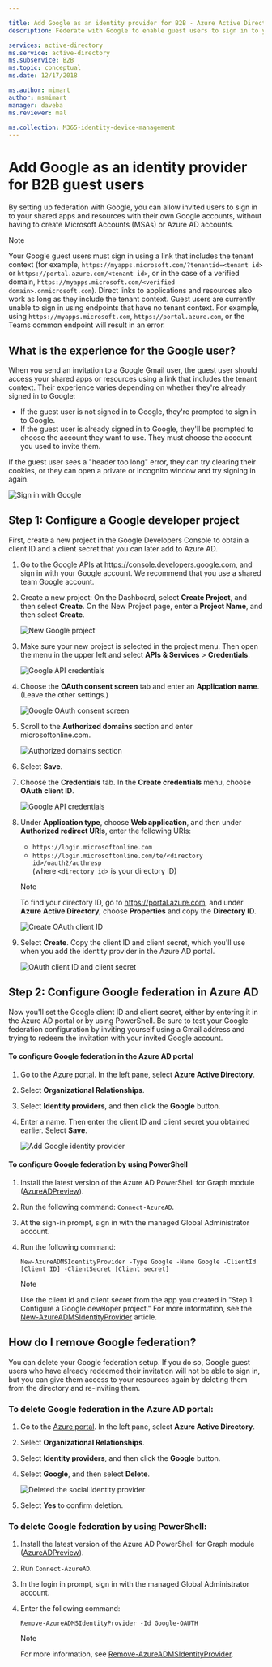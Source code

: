 ```yaml
---

title: Add Google as an identity provider for B2B - Azure Active Directory | Microsoft Docs
description: Federate with Google to enable guest users to sign in to your Azure AD apps with their own Gmail account

services: active-directory
ms.service: active-directory
ms.subservice: B2B
ms.topic: conceptual
ms.date: 12/17/2018

ms.author: mimart
author: msmimart
manager: daveba
ms.reviewer: mal

ms.collection: M365-identity-device-management
---
```


# Add Google as an identity provider for B2B guest users

By setting up federation with Google, you can allow invited users to sign in to your shared apps and resources with their own Google accounts, without having to create Microsoft Accounts (MSAs) or Azure AD accounts.  
> [!NOTE]
> Your Google guest users must sign in using a link that includes the tenant context (for example, `https://myapps.microsoft.com/?tenantid=<tenant id>` or `https://portal.azure.com/<tenant id>`, or in the case of a verified domain, `https://myapps.microsoft.com/<verified domain>.onmicrosoft.com`). Direct links to applications and resources also work as long as they include the tenant context. Guest users are currently unable to sign in using endpoints that have no tenant context. For example, using `https://myapps.microsoft.com`, `https://portal.azure.com`, or the Teams common endpoint will result in an error.
 
## What is the experience for the Google user?
When you send an invitation to a Google Gmail user, the guest user should access your shared apps or resources using a link that includes the tenant context. Their experience varies depending on whether they're already signed in to Google:
  - If the guest user is not signed in to Google, they're prompted to sign in to Google.
  - If the guest user is already signed in to Google, they'll be prompted to choose the account they want to use. They must choose the account you used to invite them.

If the guest user sees a "header too long" error, they can try clearing their cookies, or they can open a private or incognito window and try signing in again.

![Sign in with Google](media/google-federation/google-sign-in.png)

## Step 1: Configure a Google developer project
First, create a new project in the Google Developers Console to obtain a client ID and a client secret that you can later add to Azure AD. 
1. Go to the Google APIs at https://console.developers.google.com, and sign in with your Google account. We recommend that you use a shared team Google account.
2. Create a new project: On the Dashboard, select **Create Project**, and then select **Create**. On the New Project page, enter a **Project Name**, and then select **Create**.
   
   ![New Google project](media/google-federation/google-new-project.png)

3. Make sure your new project is selected in the project menu. Then open the menu in the upper left and select **APIs & Services** > **Credentials**.

   ![Google API credentials](media/google-federation/google-api.png)
 
4. Choose the **OAuth consent screen** tab and enter an **Application name**. (Leave the other settings.)

   ![Google OAuth consent screen](media/google-federation/google-oauth-consent-screen.png)

5. Scroll to the **Authorized domains** section and enter microsoftonline.com.

   ![Authorized domains section](media/google-federation/google-oauth-authorized-domains.png)

6. Select **Save**.

7. Choose the **Credentials** tab. In the **Create credentials** menu, choose **OAuth client ID**.

   ![Google API credentials](media/google-federation/google-api-credentials.png)

8. Under **Application type**, choose **Web application**, and then under **Authorized redirect URIs**, enter the following URIs:
   - `https://login.microsoftonline.com` 
   - `https://login.microsoftonline.com/te/<directory id>/oauth2/authresp` <br>(where `<directory id>` is your directory ID)
   
    > [!NOTE]
    > To find your directory ID, go to https://portal.azure.com, and under **Azure Active Directory**, choose **Properties** and copy the **Directory ID**.

   ![Create OAuth client ID](media/google-federation/google-create-oauth-client-id.png)

9. Select **Create**. Copy the client ID and client secret, which you'll use when you add the identity provider in the Azure AD portal.

   ![OAuth client ID and client secret](media/google-federation/google-auth-client-id-secret.png)

## Step 2: Configure Google federation in Azure AD 
Now you'll set the Google client ID and client secret, either by entering it in the Azure AD portal or by using PowerShell. Be sure to test your Google federation configuration by inviting yourself using a Gmail address and trying to redeem the invitation with your invited Google account. 

#### To configure Google federation in the Azure AD portal 
1. Go to the [Azure portal](https://portal.azure.com). In the left pane, select **Azure Active Directory**. 
2. Select **Organizational Relationships**.
3. Select **Identity providers**, and then click the **Google** button.
4. Enter a name. Then enter the client ID and client secret you obtained earlier. Select **Save**. 

   ![Add Google identity provider](media/google-federation/google-identity-provider.png)

#### To configure Google federation by using PowerShell
1. Install the latest version of the Azure AD PowerShell for Graph module ([AzureADPreview](https://www.powershellgallery.com/packages/AzureADPreview)).
2. Run the following command:
   `Connect-AzureAD`.
3. At the sign-in prompt, sign in with the managed Global Administrator account.  
4. Run the following command: 
   
   `New-AzureADMSIdentityProvider -Type Google -Name Google -ClientId [Client ID] -ClientSecret [Client secret]`
 
   > [!NOTE]
   > Use the client id and client secret from the app you created in "Step 1: Configure a Google developer project." For more information, see the [New-AzureADMSIdentityProvider](https://docs.microsoft.com/powershell/module/azuread/new-azureadmsidentityprovider?view=azureadps-2.0-preview) article. 
 
## How do I remove Google federation?
You can delete your Google federation setup. If you do so, Google guest users who have already redeemed their invitation will not be able to sign in, but you can give them access to your resources again by deleting them from the directory and re-inviting them. 
 
### To delete Google federation in the Azure AD portal: 
1. Go to the [Azure portal](https://portal.azure.com). In the left pane, select **Azure Active Directory**. 
2. Select **Organizational Relationships**.
3. Select **Identity providers**, and then click the **Google** button.
4. Select **Google**, and then select **Delete**. 
   
   ![Deleted the social identity provider](media/google-federation/google-social-identity-providers.png)

1. Select **Yes** to confirm deletion. 

### To delete Google federation by using PowerShell: 
1. Install the latest version of the Azure AD PowerShell for Graph module ([AzureADPreview](https://www.powershellgallery.com/packages/AzureADPreview)).
2. Run `Connect-AzureAD`.  
4. In the login in prompt, sign in with the managed Global Administrator account.  
5. Enter the following command:

    `Remove-AzureADMSIdentityProvider -Id Google-OAUTH`

   > [!NOTE]
   > For more information, see [Remove-AzureADMSIdentityProvider](https://docs.microsoft.com/powershell/module/azuread/Remove-AzureADMSIdentityProvider?view=azureadps-2.0-preview). 
